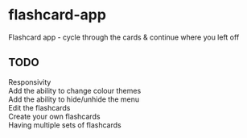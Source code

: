 # flashcard-app
Flashcard app - cycle through the cards &amp; continue where you left off

## TODO
Responsivity <br />
Add the ability to change colour themes <br />
Add the ability to hide/unhide the menu <br />
Edit the flashcards <br />
Create your own flashcards <br />
Having multiple sets of flashcards
